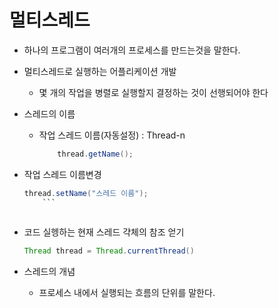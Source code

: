 # 멀티스레드  

- 하나의 프로그램이 여러개의 프로세스를 만드는것을 말한다.
- 멀티스레드로 실행하는 어플리케이션 개발
    - 몇 개의 작업을 병렬로 실행할지 결정하는 것이 선행되어야 한다
- 스레드의 이름
    - 작업 스레드 이름(자동설정) : Thread-n
        
        ```java
        	thread.getName();
        ```
        
- 작업 스레드 이름변경

    ```java
    thread.setName("스레드 이름");
        ```
        
- 코드 실헹하는 현재 스레드 갹체의 참조 얻기

    ```java
    Thread thread = Thread.currentThread()
    ```
        
- 스레드의 개념
    - 프로세스 내에서 실행되는 흐름의 단위를 말한다.

